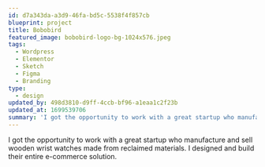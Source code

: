 ```yaml
---
id: d7a343da-a3d9-46fa-bd5c-5538f4f857cb
blueprint: project
title: Bobobird
featured_image: bobobird-logo-bg-1024x576.jpeg
tags:
  - Wordpress
  - Elementor
  - Sketch
  - Figma
  - Branding
type:
  - design
updated_by: 498d3810-d9ff-4ccb-bf96-a1eaa1c2f23b
updated_at: 1699539706
summary: 'I got the opportunity to work with a great startup who manufacture and sell wooden wrist watches made from reclaimed materials. I designed and build their entire e-commerce solution.'
---
```

I got the opportunity to work with a great startup who manufacture and sell wooden wrist watches made from reclaimed materials. I designed and build their entire e-commerce solution.